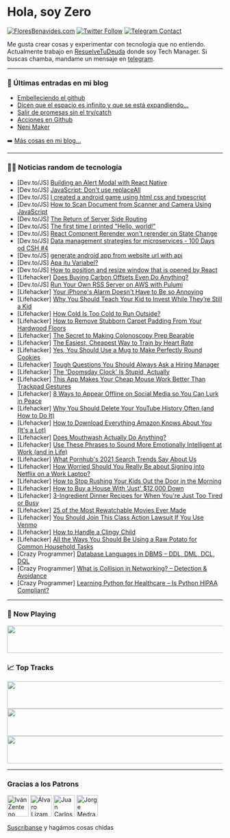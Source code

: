 # Hola, soy Zero

[![FloresBenavides.com](https://img.shields.io/website?down_message=oops&label=MiBlog&style=for-the-badge&up_message=online&url=https%3A%2F%2Ffloresbenavides.com)](https://floresbenavides.com) [![Twitter Follow](https://img.shields.io/twitter/follow/ZeroDragon?color=%231DA1F2&label=Follow&logo=twitter&logoColor=ffffff&style=for-the-badge)](https://twitter.com/zerodragon) [![Telegram Contact](https://img.shields.io/badge/escr%C3%ADbeme-ZeroDragon-%2326A5E4?style=for-the-badge&logo=telegram)](https://t.me/zerodragon)

Me gusta crear cosas y experimentar con tecnología que no entiendo.
Actualmente trabajo en [ResuelveTuDeuda](http://github.com/resuelve) donde soy Tech Manager.
Si buscas chamba, mandame un mensaje en [telegram](https://t.me/zerodragon).

---

### 📕 Últimas entradas en mi blog
<!-- BLOG-POST-LIST:START -->
- [Embelleciendo el github](https://floresbenavides.com/embelleciendo-el-github/)
- [Dicen que el espacio es infinito y que se está expandiendo…](https://floresbenavides.com/dicen-que-el-espacio-es-infinito-y-que-se-esta-expandiendo/)
- [Salir de promesas sin el try/catch](https://floresbenavides.com/salir-de-promesas-sin-el-try-catch/)
- [Acciones en Github](https://floresbenavides.com/acciones-en-github/)
- [Neni Maker](https://floresbenavides.com/neni-maker/)
<!-- BLOG-POST-LIST:END -->

➡️ [Más cosas en mi blog...](https://floresbenavides.com)

---

### 👨‍💻 Noticias random de tecnología
<!-- TECH-POSTS:START -->
- [Dev.to/JS] [Building an Alert Modal with React Native](https://dev.to/grazieleoliveira/building-an-alert-modal-with-react-native-2jbn)
- [Dev.to/JS] [JavaScript: Don&#39;t use replaceAll](https://dev.to/abdulghofurme/javascript-dont-use-replaceall-1ia8)
- [Dev.to/JS] [I created a android game using html css and typescript](https://dev.to/antongustafsson/i-created-a-android-game-using-html-css-and-typescript-jfl)
- [Dev.to/JS] [How to Scan Document from Scanner and Camera Using JavaScript](https://dev.to/yushulx/how-to-scan-document-from-scanner-and-camera-using-javascript-4jmh)
- [Dev.to/JS] [The Return of Server Side Routing](https://dev.to/this-is-learning/the-return-of-server-side-routing-b05)
- [Dev.to/JS] [The first time I printed &quot;Hello, world!&quot;](https://dev.to/songa1/the-first-time-i-printed-hello-world-33lb)
- [Dev.to/JS] [React Compnent Rerender won&#39;t rerender on State Change](https://dev.to/birdfeathers/react-compnent-rerender-wont-rerender-on-state-change-5h67)
- [Dev.to/JS] [Data management strategies for microservices - 100 Days od CSH #4](https://dev.to/adrianghub/data-management-strategies-for-microservices-100-days-od-csh-4-3i38)
- [Dev.to/JS] [generate android app from website url with api](https://dev.to/amreldessouki/generate-android-app-from-website-url-with-api-6ha)
- [Dev.to/JS] [Apa itu Variabel?](https://dev.to/irlanvila/apa-itu-variabel-2ap6)
- [Dev.to/JS] [How to position and resize window that is opened by React](https://dev.to/cmurphy580/how-to-position-and-resize-window-that-is-opened-by-react-59j6)
- [Lifehacker] [Does Buying Carbon Offsets Even Do Anything?](https://lifehacker.com/does-buying-carbon-offets-even-do-anything-1848418530)
- [Dev.to/JS] [Run Your Own RSS Server on AWS with Pulumi](https://dev.to/pulumi/run-your-own-rss-server-on-aws-with-pulumi-2n0j)
- [Lifehacker] [Your iPhone&#39;s Alarm Doesn&#39;t Have to Be so Annoying](https://lifehacker.com/your-iphones-alarm-doesnt-have-to-be-so-annoying-1848417806)
- [Lifehacker] [Why You Should Teach Your Kid to Invest While They’re Still a Kid](https://lifehacker.com/why-you-should-teach-your-kid-to-invest-while-they-re-s-1848419512)
- [Lifehacker] [How Cold Is Too Cold to Run Outside?](https://lifehacker.com/how-cold-is-too-cold-to-run-outside-1848412600)
- [Lifehacker] [How to Remove Stubborn Carpet Padding From Your Hardwood Floors](https://lifehacker.com/how-to-remove-stubborn-carpet-padding-from-your-hardwoo-1848415560)
- [Lifehacker] [The Secret to Making Colonoscopy Prep Bearable](https://lifehacker.com/the-secret-to-making-colonoscopy-prep-less-shitty-1848416858)
- [Lifehacker] [The Easiest, Cheapest Way to Train by Heart Rate](https://lifehacker.com/the-easiest-cheapest-way-to-train-by-heart-rate-1848418584)
- [Lifehacker] [Yes, You Should Use a Mug to Make Perfectly Round Cookies](https://lifehacker.com/yes-you-should-use-a-mug-to-make-perfectly-round-cooki-1848417098)
- [Lifehacker] [Tough Questions You Should Always Ask a Hiring Manager](https://lifehacker.com/tough-questions-you-should-always-ask-a-hiring-manager-1848418098)
- [Lifehacker] [The &#39;Doomsday Clock&#39; Is Stupid, Actually](https://lifehacker.com/the-doomsday-clock-is-stupid-actually-1848414345)
- [Lifehacker] [This App Makes Your Cheap Mouse Work Better Than Trackpad Gestures](https://lifehacker.com/this-app-makes-your-cheap-mouse-work-better-than-trackp-1848416099)
- [Lifehacker] [8 Ways to Appear Offline on Social Media so You Can Lurk in Peace](https://lifehacker.com/8-ways-to-appear-offline-on-social-media-so-you-can-lur-1848409325)
- [Lifehacker] [Why You Should Delete Your YouTube History Often &lpar;and How to Do It&rpar;](https://lifehacker.com/why-you-should-delete-your-youtube-history-often-and-h-1848414082)
- [Lifehacker] [How to Download Everything Amazon Knows About You &lpar;It&#39;s a Lot&rpar;](https://lifehacker.com/how-to-download-everything-amazon-knows-about-you-its-1848412242)
- [Lifehacker] [Does Mouthwash Actually Do Anything?](https://lifehacker.com/does-mouthwash-actually-do-anything-1848413256)
- [Lifehacker] [Use These Phrases to Sound More Emotionally Intelligent at Work &lpar;and in Life&rpar;](https://lifehacker.com/use-these-phrases-to-sound-more-emotionally-intelligent-1848412296)
- [Lifehacker] [What Pornhub&#39;s 2021 Search Trends Say About Us](https://lifehacker.com/what-pornhubs-2021-search-trends-say-about-us-1848412206)
- [Lifehacker] [How Worried Should You Really Be about Signing into Netflix on a Work Laptop?](https://lifehacker.com/everything-you-should-stop-doing-on-your-work-computer-1848411412)
- [Lifehacker] [How to Stop Rushing Your Kids Out the Door in the Morning](https://lifehacker.com/how-to-stop-rushing-your-kids-out-the-door-in-the-morni-1848411071)
- [Lifehacker] [How to Buy a House With &#39;Just&#39; $12,000 Down](https://lifehacker.com/how-to-buy-a-house-with-just-12-000-down-1848411297)
- [Lifehacker] [3-Ingredient Dinner Recipes for When You&#39;re Just Too Tired or Busy](https://lifehacker.com/3-ingredient-dinner-recipes-for-when-youre-just-too-tir-1848410136)
- [Lifehacker] [25 of the Most Rewatchable Movies Ever Made](https://lifehacker.com/25-of-the-most-rewatchable-movies-ever-made-1848407208)
- [Lifehacker] [You Should Join This Class Action Lawsuit If You Use Venmo](https://lifehacker.com/you-should-join-this-class-action-lawsuit-against-venmo-1848410390)
- [Lifehacker] [How to Handle a Clingy Child](https://lifehacker.com/how-to-handle-a-clingy-child-1848408766)
- [Lifehacker] [All the Ways You Should Be Using a Raw Potato for Common Household Tasks](https://lifehacker.com/all-the-ways-you-should-be-using-a-raw-potato-for-commo-1848409591)
- [Crazy Programmer] [Database Languages in DBMS – DDL, DML, DCL, DQL](https://www.thecrazyprogrammer.com/2022/01/database-languages.html)
- [Crazy Programmer] [What is Collision in Networking? – Detection &amp; Avoidance](https://www.thecrazyprogrammer.com/2022/01/collision-in-networking.html)
- [Crazy Programmer] [Learning Python for Healthcare – Is Python HIPAA Compliant?](https://www.thecrazyprogrammer.com/2022/01/learning-python-for-healthcare.html)<!-- TECH-POSTS:END -->

---

### 🎵 Now Playing
<a href="https://spotify-now-playing-dun.vercel.app/now-playing?open"><img src="https://spotify-now-playing-dun.vercel.app/now-playing" width="540" height="64"></a>

### 📈 Top Tracks
<a href="https://spotify-now-playing-dun.vercel.app/top-tracks?i=1&open"><img src="https://spotify-now-playing-dun.vercel.app/top-tracks?i=1" width="540" height="64"></a>
<a href="https://spotify-now-playing-dun.vercel.app/top-tracks?i=2&open"><img src="https://spotify-now-playing-dun.vercel.app/top-tracks?i=2" width="540" height="64"></a>
<a href="https://spotify-now-playing-dun.vercel.app/top-tracks?i=3&open"><img src="https://spotify-now-playing-dun.vercel.app/top-tracks?i=3" width="540" height="64"></a>

---

### Gracias a los Patrons
[<img src="https://avatars.githubusercontent.com/u/243380?v=4" alt="Iván Zenteno" width="50px">](https://github.com/k001) [<img src="https://avatars.githubusercontent.com/u/19955639?v=4" alt="Álvaro Lizama" width="50px">](https://github.com/alvarolizama) [<img src="https://avatars.githubusercontent.com/u/2718753?v=4" alt="Juan Carlos Ruiz" width="50px">](https://github.com/JuanCrg90) [<img src="https://avatars.githubusercontent.com/u/37025?v=4" alt="Jorge Medrano" width="50px">](https://github.com/h1pp1e) 

[Suscríbanse](https://www.patreon.com/zerodragon) y hagámos cosas chidas
